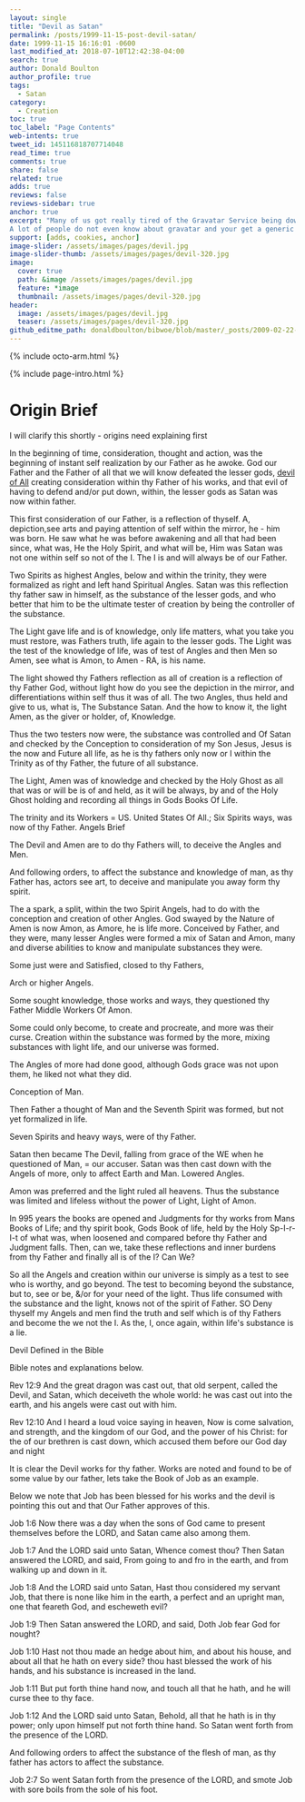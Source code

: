 ```yaml
---
layout: single
title: "Devil as Satan"
permalink: /posts/1999-11-15-post-devil-satan/
date: 1999-11-15 16:16:01 -0600
last_modified_at: 2018-07-10T12:42:38-04:00
search: true
author: Donald Boulton
author_profile: true
tags:
  - Satan
category:
  - Creation
toc: true
toc_label: "Page Contents"
web-intents: true
tweet_id: 145116818707714048
read_time: true
comments: true
share: false
related: true
adds: true
reviews: false
reviews-sidebar: true
anchor: true
excerpt: "Many of us got really tired of the Gravatar Service being down or slow and having multiple server calls to download the Gravatar. 
A lot of people do not even know about gravatar and your get a generic image for the User Avatar."
support: [adds, cookies, anchor]
image-slider: /assets/images/pages/devil.jpg
image-slider-thumb: /assets/images/pages/devil-320.jpg
image:
  cover: true
  path: &image /assets/images/pages/devil.jpg
  feature: *image
  thumbnail: /assets/images/pages/devil-320.jpg
header:
  image: /assets/images/pages/devil.jpg
  teaser: /assets/images/pages/devil-320.jpg
github_editme_path: donaldboulton/bibwoe/blob/master/_posts/2009-02-22-post-devil-satan.md
---
```


{% include octo-arm.html %}

{% include page-intro.html %}

# Origin Brief

I will clarify this shortly - origins need explaining first

In the beginning of time, consideration, thought and action, was the beginning of instant self realization by our Father as he awoke. God our Father and the Father of all that we will know defeated the lesser gods, [devil of All](/post/origins/) creating consideration within thy Father of his works, and that evil of having to defend and/or put down, within, the lesser gods as Satan was now within father.

This first consideration of our Father, is a reflection of thyself. A, depiction,see arts and paying attention of self within the mirror, he - him was born. He saw what he was before awakening and all that had been since, what was, He the Holy Spirit, and what will be, Him was Satan was not one within self so not of the I. The I is and will always be of our Father.

Two Spirits as highest Angles, below and within the trinity, they were formalized as right and left hand Spiritual Angles. Satan was this reflection thy father saw in himself, as the substance of the lesser gods, and who better that him to be the ultimate tester of creation by being the controller of the substance.

The Light gave life and is of knowledge, only life matters, what you take you must restore, was Fathers truth, life again to the lesser gods. The Light was the test of the knowledge of life, was of test of Angles and then Men so Amen, see what is Amon, to Amen - RA, is his name.

The light showed thy Fathers reflection as all of creation is a reflection of thy Father God, without light how do you see the depiction in the mirror, and differentiations within self thus it was of all. The two Angles, thus held and give to us, what is, The Substance Satan. And the how to know it, the light Amen, as the giver or holder, of, Knowledge.

Thus the two testers now were, the substance was controlled and Of Satan and checked by the Conception to consideration of my Son Jesus, Jesus is the now and Future all life, as he is thy fathers only now or I within the Trinity as of thy Father, the future of all substance.

The Light, Amen was of knowledge and checked by the Holy Ghost as all that was or will be is of and held, as it will be always, by and of the Holy Ghost holding and recording all things in Gods Books Of Life.

The trinity and its Workers = US. United States Of All.; Six Spirits ways, was now of thy Father.
Angels Brief

The Devil and Amen are to do thy Fathers will, to deceive the Angles and Men.

And following orders, to affect the substance and knowledge of man, as thy Father has, actors see art, to deceive and manipulate you away form thy spirit.

The a spark, a split, within the two Spirit Angels, had to do with the conception and creation of other Angles. God swayed by the Nature of Amen is now Amon, as Amore, he is life more. Conceived by Father, and they were, many lesser Angles were formed a mix of Satan and Amon, many and diverse abilities to know and manipulate substances they were.

Some just were and Satisfied, closed to thy Fathers,

Arch or higher Angels.

Some sought knowledge, those works and ways, they questioned thy Father Middle Workers Of Amon.

Some could only become, to create and procreate, and more was their curse. Creation within the substance was formed by the more, mixing substances with light life, and our universe was formed.

The Angles of more had done good, although Gods grace was not upon them, he liked not what they did.

Conception of  Man.

Then Father a thought of Man and the Seventh Spirit was formed, but not yet formalized in life.

Seven Spirits and heavy ways, were of thy Father.

Satan then became The Devil, falling from grace of the WE when he questioned of Man, = our accuser. Satan was then cast down with the Angels of more, only to affect Earth and Man. Lowered Angles.

Amon was preferred and the light ruled all heavens. Thus the substance was limited and lifeless without the power of Light, Light of Amon.

In 995 years the books are opened and Judgments for thy works from Mans Books of Life; and thy spirit book, Gods Book of life, held by the Holy Sp-I-r-I-t of what was, when loosened and compared before thy Father and Judgment falls. Then, can we, take these reflections and inner burdens from thy Father and finally all is of the I? Can We?

So all the Angels and creation within our universe is simply as a test to see who is worthy, and go beyond. The test to becoming beyond the substance, but to, see or be, &amp;/or for your need of the light. Thus life consumed with the substance and the light, knows not of the spirit of Father. SO Deny thyself my Angels and men find the truth and self which is of thy Fathers and become the we not the I. As the, I, once again, within life's substance is a lie.

Devil Defined in the Bible

Bible notes and explanations below.

Rev 12:9 And the great dragon was cast out, that old serpent, called the Devil, and Satan, which deceiveth the whole world: he was cast out into the earth, and his angels were cast out with him.

Rev 12:10 And I heard a loud voice saying in heaven, Now is come salvation, and strength, and the kingdom of our God, and the power of his Christ: for the of our brethren is cast down, which accused them before our God day and night

It is clear the Devil works for thy father. Works are noted and found to be of some value by our father, lets take the Book of Job as an example.

Below we note that Job has been blessed for his works and the devil is pointing this out and that Our Father approves of this.

Job 1:6 Now there was a day when the sons of God came to present themselves before the LORD, and Satan came also among them.

Job 1:7 And the LORD said unto Satan, Whence comest thou? Then Satan answered the LORD, and said, From going to and fro in the earth, and from walking up and down in it.

Job 1:8 And the LORD said unto Satan, Hast thou considered my servant Job, that there is none like him in the earth, a perfect and an upright man, one that feareth God, and escheweth evil?

Job 1:9 Then Satan answered the LORD, and said, Doth Job fear God for nought?

Job 1:10 Hast not thou made an hedge about him, and about his house, and about all that he hath on every side? thou hast blessed the work of his hands, and his substance is increased in the land.

Job 1:11 But put forth thine hand now, and touch all that he hath, and he will curse thee to thy face.

Job 1:12 And the LORD said unto Satan, Behold, all that he hath is in thy power; only upon himself put not forth thine hand. So Satan went forth from the presence of the LORD.

And following orders to affect the substance of the flesh of man, as thy father has actors to affect the substance.

Job 2:7 So went Satan forth from the presence of the LORD, and smote Job with sore boils from the sole of his foot.